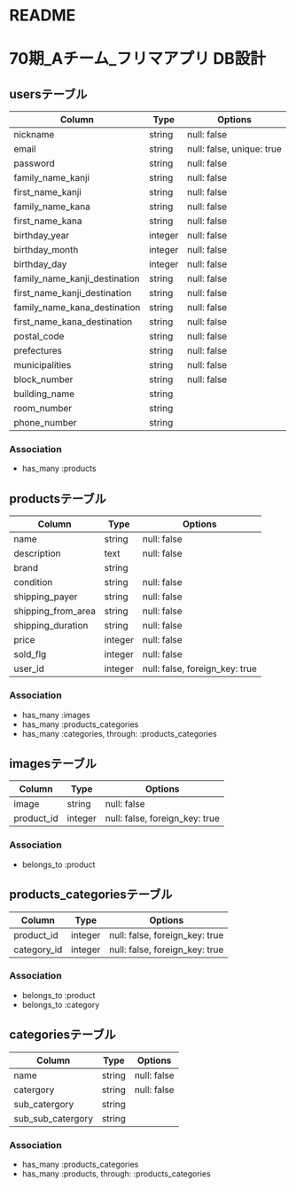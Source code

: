 # README

# 70期_Aチーム_フリマアプリ DB設計
## usersテーブル
|Column|Type|Options|
|------|----|-------|
|nickname|string|null: false|
|email|string|null: false, unique: true|
|password|string|null: false|
|family_name_kanji|string|null: false|
|first_name_kanji|string|null: false|
|family_name_kana|string|null: false|
|first_name_kana|string|null: false|
|birthday_year|integer|null: false|
|birthday_month|integer|null: false|
|birthday_day|integer|null: false|
|family_name_kanji_destination|string|null: false|
|first_name_kanji_destination|string|null: false|
|family_name_kana_destination|string|null: false|
|first_name_kana_destination|string|null: false|
|postal_code|string|null: false|
|prefectures|string|null: false|
|municipalities|string|null: false|
|block_number|string|null: false|
|building_name|string||
|room_number|string||
|phone_number|string||
### Association
- has_many :products

## productsテーブル
|Column|Type|Options|
|------|----|-------|
|name|string|null: false|
|description|text|null: false|
|brand|string||
|condition|string|null: false|
|shipping_payer|string|null: false|
|shipping_from_area|string|null: false|
|shipping_duration|string|null: false|
|price|integer|null: false|
|sold_flg|integer|null: false|
|user_id|integer|null: false, foreign_key: true|
### Association
- has_many :images
- has_many :products_categories
- has_many :categories,  through: :products_categories

## imagesテーブル
|Column|Type|Options|
|------|----|-------|
|image|string|null: false|
|product_id|integer|null: false, foreign_key: true|
### Association
- belongs_to :product

## products_categoriesテーブル
|Column|Type|Options|
|------|----|-------|
|product_id|integer|null: false, foreign_key: true|
|category_id|integer|null: false, foreign_key: true|
### Association
- belongs_to :product
- belongs_to :category

## categoriesテーブル
|Column|Type|Options|
|------|----|-------|
|name|string|null: false|
|catergory|string|null: false|
|sub_catergory|string||
|sub_sub_catergory|string||
### Association
- has_many :products_categories
- has_many :products,  through: :products_categories
